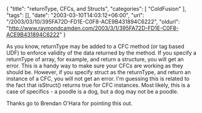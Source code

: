 {
	"title": "returnType, CFCs, and Structs",
	"categories": [
		"ColdFusion"
	],
	"tags": [],
	"date": "2003-03-10T14:03:12+06:00",
	"url": "/2003/03/10/395FA72D-FD1E-C0F8-ACE9B431894C6222",
	"oldurl": "http://www.raymondcamden.com/2003/3/1/395FA72D-FD1E-C0F8-ACE9B431894C6222"
}

As you know, returnType may be added to a CFC method (or tag based UDF) to enforce validity of the data returned by the method. If you specify a returnType of array, for example, and return a structure, you will get an error. This is a handy way to make sure your CFCs are working as they should be. However, if you specify struct as the returnType, and return an instance of a CFC, you will not get an error. I'm guessing this is related to the fact that isStruct()  returns true for CFC instances. Most likely, this is a case of specifics - a poodle is a dog, but a dog may not be a poodle.

Thanks go to Brendan O'Hara for pointing this out.